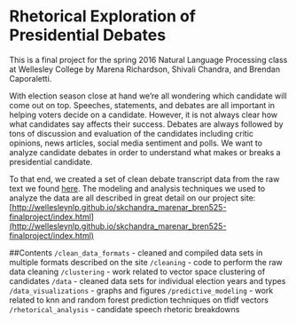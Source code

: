 # Rhetorical Exploration of Presidential Debates

This is a final project for the spring 2016 Natural Language Processing class at Wellesley College by Marena Richardson, Shivali Chandra, and Brendan Caporaletti.

With election season close at hand we’re all wondering which candidate will come out on top. Speeches, statements, and debates are all important in helping voters decide on a candidate. However, it is not always clear how what candidates say affects their success. Debates are always followed by tons of discussion and evaluation of the candidates including critic opinions, news articles, social media sentiment and polls. We want to analyze candidate debates in order to understand what makes or breaks a presidential candidate.

To that end, we created a set of clean debate transcript data from the raw text we found [here](http://www.presidency.ucsb.edu/debates.php). The modeling and analysis techniques we used to analyze the data are all described in great detail on our project site: [http://wellesleynlp.github.io/skchandra_marenar_bren525-finalproject/index.html](http://wellesleynlp.github.io/skchandra_marenar_bren525-finalproject/index.html)

##Contents
`/clean_data_formats` - cleaned and compiled data sets in multiple formats described on the site
`/cleaning` - code to perform the raw data cleaning
`/clustering` - work related to vector space clustering of candidates
`/data` - cleaned data sets for individual election years and types
`/data_visualizations` - graphs and figures
`/predictive_modeling` - work related to knn and random forest prediction techniques on tfidf vectors
`/rhetorical_analysis` - candidate speech rhetoric breakdowns 
